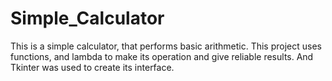 # Simple_Calculator
This is a simple calculator, that performs basic arithmetic. 
This project uses functions, and lambda to make its operation and give reliable results.
And Tkinter was used to create its interface.
